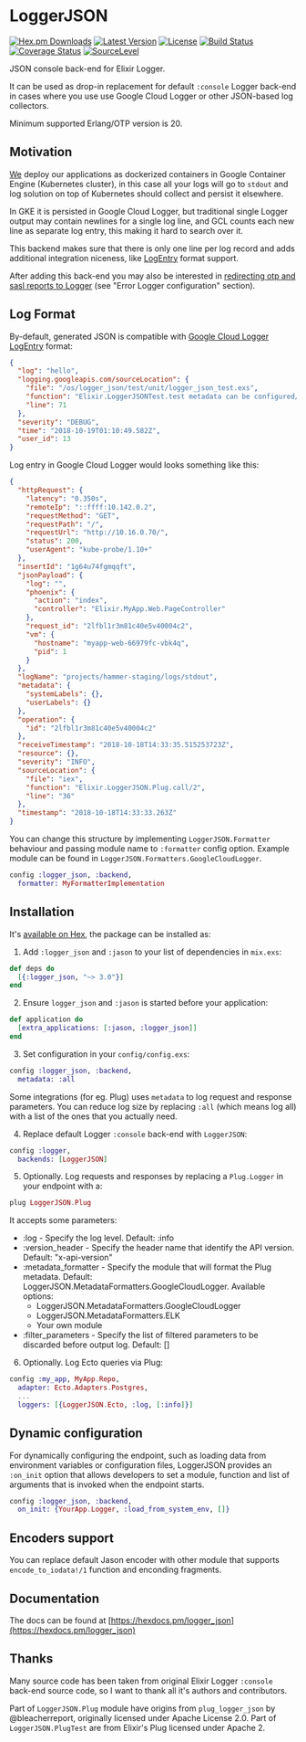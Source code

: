 # LoggerJSON

[![Hex.pm Downloads](https://img.shields.io/hexpm/dw/logger_json.svg?maxAge=3600)](https://hex.pm/packages/logger_json) [![Latest Version](https://img.shields.io/hexpm/v/logger_json.svg?maxAge=3600)](https://hex.pm/packages/logger_json) [![License](https://img.shields.io/hexpm/l/logger_json.svg?maxAge=3600)](https://hex.pm/packages/logger_json) [![Build Status](https://travis-ci.org/Nebo15/logger_json.svg?branch=master)](https://travis-ci.org/Nebo15/logger_json) [![Coverage Status](https://coveralls.io/repos/github/Nebo15/logger_json/badge.svg?branch=master)](https://coveralls.io/github/Nebo15/logger_json?branch=master) [![SourceLevel](https://app.sourcelevel.io/github/Nebo15/logger_json.svg)](https://app.sourcelevel.io/github/Nebo15/logger_json)

JSON console back-end for Elixir Logger.

It can be used as drop-in replacement for default `:console` Logger back-end in cases where you use
use Google Cloud Logger or other JSON-based log collectors.

Minimum supported Erlang/OTP version is 20.

## Motivation

[We](https://github.com/Nebo15) deploy our applications as dockerized containers in Google Container Engine (Kubernetes cluster), in this case all your logs will go to `stdout` and log solution on top of Kubernetes should collect and persist it elsewhere.

In GKE it is persisted in Google Cloud Logger, but traditional single Logger output may contain newlines for a single log line, and GCL counts each new line as separate log entry, this making it hard to search over it.

This backend makes sure that there is only one line per log record and adds additional integration niceness, like [LogEntry](https://cloud.google.com/logging/docs/reference/v2/rest/v2/LogEntry) format support.

After adding this back-end you may also be interested in [redirecting otp and sasl reports to Logger](https://hexdocs.pm/logger/Logger.html#error-logger-configuration) (see "Error Logger configuration" section).

## Log Format

By-default, generated JSON is compatible with
[Google Cloud Logger LogEntry](https://cloud.google.com/logging/docs/reference/v2/rest/v2/LogEntry) format:

```json
{
  "log": "hello",
  "logging.googleapis.com/sourceLocation": {
    "file": "/os/logger_json/test/unit/logger_json_test.exs",
    "function": "Elixir.LoggerJSONTest.test metadata can be configured/1",
    "line": 71
  },
  "severity": "DEBUG",
  "time": "2018-10-19T01:10:49.582Z",
  "user_id": 13
}
```

Log entry in Google Cloud Logger would looks something like this:

```json
{
  "httpRequest": {
    "latency": "0.350s",
    "remoteIp": "::ffff:10.142.0.2",
    "requestMethod": "GET",
    "requestPath": "/",
    "requestUrl": "http://10.16.0.70/",
    "status": 200,
    "userAgent": "kube-probe/1.10+"
  },
  "insertId": "1g64u74fgmqqft",
  "jsonPayload": {
    "log": "",
    "phoenix": {
      "action": "index",
      "controller": "Elixir.MyApp.Web.PageController"
    },
    "request_id": "2lfbl1r3m81c40e5v40004c2",
    "vm": {
      "hostname": "myapp-web-66979fc-vbk4q",
      "pid": 1
    }
  },
  "logName": "projects/hammer-staging/logs/stdout",
  "metadata": {
    "systemLabels": {},
    "userLabels": {}
  },
  "operation": {
    "id": "2lfbl1r3m81c40e5v40004c2"
  },
  "receiveTimestamp": "2018-10-18T14:33:35.515253723Z",
  "resource": {},
  "severity": "INFO",
  "sourceLocation": {
    "file": "iex",
    "function": "Elixir.LoggerJSON.Plug.call/2",
    "line": "36"
  },
  "timestamp": "2018-10-18T14:33:33.263Z"
}
```

You can change this structure by implementing `LoggerJSON.Formatter` behaviour and passing module
name to `:formatter` config option. Example module can be found in `LoggerJSON.Formatters.GoogleCloudLogger`.

```ex
config :logger_json, :backend,
  formatter: MyFormatterImplementation
```

## Installation

It's [available on Hex](https://hex.pm/packages/logger_json), the package can be installed as:

1. Add `:logger_json` and `:jason` to your list of dependencies in `mix.exs`:

```ex
def deps do
  [{:logger_json, "~> 3.0"}]
end
```

2. Ensure `logger_json` and `:jason` is started before your application:

```ex
def application do
  [extra_applications: [:jason, :logger_json]]
end
```

3. Set configuration in your `config/config.exs`:

```ex
config :logger_json, :backend,
  metadata: :all
```

Some integrations (for eg. Plug) uses `metadata` to log request
and response parameters. You can reduce log size by replacing `:all`
(which means log all) with a list of the ones that you actually need.

4. Replace default Logger `:console` back-end with `LoggerJSON`:

```ex
config :logger,
  backends: [LoggerJSON]
```

5. Optionally. Log requests and responses by replacing a `Plug.Logger` in your endpoint with a:

```ex
plug LoggerJSON.Plug
```

It accepts some parameters:

- :log - Specify the log level. Default: :info
- :version_header - Specify the header name that identify the API version. Default: "x-api-version"
- :metadata_formatter - Specify the module that will format the Plug metadata. Default: LoggerJSON.MetadataFormatters.GoogleCloudLogger. Available options:
  - LoggerJSON.MetadataFormatters.GoogleCloudLogger
  - LoggerJSON.MetadataFormatters.ELK
  - Your own module
- :filter_parameters - Specify the list of filtered parameters to be discarded before output log. Default: []

6. Optionally. Log Ecto queries via Plug:

```ex
config :my_app, MyApp.Repo,
  adapter: Ecto.Adapters.Postgres,
  ...
  loggers: [{LoggerJSON.Ecto, :log, [:info]}]
```

## Dynamic configuration

For dynamically configuring the endpoint, such as loading data
from environment variables or configuration files, LoggerJSON provides
an `:on_init` option that allows developers to set a module, function
and list of arguments that is invoked when the endpoint starts.

```ex
config :logger_json, :backend,
  on_init: {YourApp.Logger, :load_from_system_env, []}
```

## Encoders support

You can replace default Jason encoder with other module that supports `encode_to_iodata!/1` function and
enconding fragments.

## Documentation

The docs can be found at [https://hexdocs.pm/logger_json](https://hexdocs.pm/logger_json)

## Thanks

Many source code has been taken from original Elixir Logger `:console` back-end source code, so I want to thank all it's authors and contributors.

Part of `LoggerJSON.Plug` module have origins from `plug_logger_json` by @bleacherreport,
originally licensed under Apache License 2.0. Part of `LoggerJSON.PlugTest` are from Elixir's Plug licensed under Apache 2.
